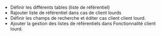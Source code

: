 - Définir les différents tables (liste de référentiel)
- Rajouter liste de référentiel dans cas de client lourds
- Définir les champs de recherche et éditer cas client client lourd.
- Ajouter la gestion des listes de référentiels dans Fonctionnalité client lourd.